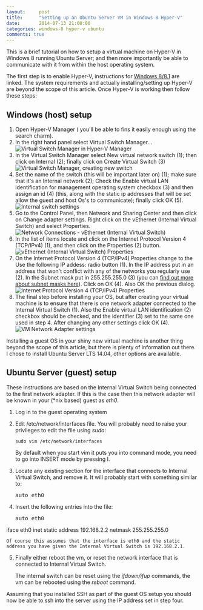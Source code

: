 ```yaml
---
layout: 	post
title:  	"Setting up an Ubuntu Server VM in Windows 8 Hyper-V"
date:   	2014-07-13 21:00:00
categories: windows-8 hyper-v ubuntu
comments: true
---
```

This is a brief tutorial on how to setup a virtual machine on Hyper-V in Windows 8 running Ubuntu Server; and then more importantly be able to communicate with it from within the host operating system.

The first step is to enable Hyper-V, instructions for [Windows 8/8.1][win-81-hyperv-ins] are linked. The system requirements and actually installing/setting up Hyper-V are beyond the scope of this article. Once Hyper-V is working then follow these steps:

Windows (host) setup
--------------------

1. Open Hyper-V Manager ( you'll be able to fins it easily enough using the search charm).
2. In the right hand panel select Virtual Switch Manager...
![Virtual Switch Manager in Hyper-V Manager][hyperv-mgr-vsm]
3. In the Virtual Switch Manager select New virtual network switch (1); then click on Internal (2); finally click on Create Virtual Switch (3)
![Virtual Switch Manager, creating new switch][virt-switch-create]
4. Set the name of the switch (this will be important later on) (1); make sure that it's an Internal network (2); Check the Enable virtual LAN identification for management operating system checkbox (3) and then assign an id (4) (this, along with the static ip addresses that will be set allow the guest and host Os's to communicate); finally click OK (5).
![Internal switch settings][int-switch-setting]
5. Go to the Control Panel, then Network and Sharing Center and then click on Change adapter settings. Right click on the vEthernet (Internal Virtual Switch) and select Properties.
![Network Connections - vEthernet (Internal Virtual Switch)][veth-int-virt-switch]
6. In the list of items locate and click on the Internet Protocol Version 4 (TCP/IPv4) (1), and then click on the Properties (2) button.
![vEthernet (Internal Virtual Switch) Properties][veth-properties]
7. On the Internet Protocol Version 4 (TCP/IPv4) Properties change to the Use the following IP addess: radio button (1). In the IP address put in an address that won't conflict with any of the networks you regularly use (2). In the Subnet mask put in 255.255.255.0 (3) (you can [find out more about subnet masks here][subnet-masks]). Click on OK (4). Also OK the previous dialog.
![Internet Protocol Version 4 (TCP/IPv4) Properties][ipv4-properties]
8. The final step before installing your OS, but after creating your virtual machine is to ensure that there is one network adapter connected to the Internal Virtual Switch (1). Also the Enable virtual LAN identification (2) checkbox should be checked, and the identifier (3) set to the same one used in step 4. After changing any other settings click OK (4).
![VM Network Adapter settings][vm-network-adapter]

Installing a guest OS in your shiny new virtual machine is another thing beyond the scope of this article, but there is plenty of information out there. I chose to install Ubuntu Server LTS 14.04, other options are available.

Ubuntu Server (guest) setup
---------------------------

These instructions are based on the Internal Virtual Switch being connected to the first network adapter. If this is the case then this network adapter will be known in your (\*nix based) guest as *eth0*.

1. Log in to the guest operating system
2. Edit /etc/network/interfaces file. You will probably need to raise your privileges to edit the file using *sudo*:

    <div class="highlight"><pre><code class="bash">sudo vim /etc/network/interfaces</code></pre></div>

    By default when you start vim it puts you into command mode, you need to go into INSERT mode by pressing I.

3. Locate any existing section for the interface that connects to Internal Virtual Switch, and remove it. It will probably start with something similar to:

    <pre>auto eth0</pre>

4. Insert the following entries into the file:

    <pre>auto eth0
iface eth0 inet static
        address 192.168.2.2
        netmask 255.255.255.0</pre>

	Of course this assumes that the interface is eth0 and the static address you have given the Internal Virtual Switch is 192.168.2.1.

5. Finally either reboot the vm, or reset the network interface that is connected to Internal Virtual Switch.

    The internal switch can be reset using the *ifdown/ifup* commands, the vm can be rebooted using the *reboot* command.

Assuming that you installed SSH as part of the guest OS setup you should now be able to ssh into the server using the IP address set in step four.

[win-81-hyperv-ins]:	http://windows.microsoft.com/en-gb/windows-8/hyper-v-run-virtual-machines
[hyperv-mgr-vsm]:		/assets/2014-07-13-hyperv-mgr-vsm.png
[virt-switch-create]:	/assets/2014-07-13-vsm-new-internal.png
[int-switch-setting]:	/assets/2014-07-13-internal-switch-settings.png
[veth-int-virt-switch]:	/assets/2014-07-13-net-conn-veth.png
[veth-properties]:		/assets/2014-07-13-veth-properties.png
[subnet-masks]:			http://support.microsoft.com/kb/164015
[ipv4-properties]:		/assets/2014-07-13-ipv4-properties.png
[vm-network-adapter]:	/assets/2014-07-13-vm-network-adapter.png
